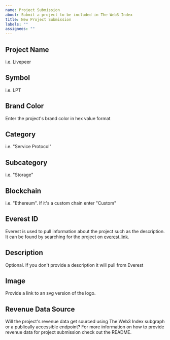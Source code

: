 ```yaml
---
name: Project Submission
about: Submit a project to be included in The Web3 Index
title: New Project Submission
labels: ""
assignees: ""
---
```


## Project Name

i.e. Livepeer

## Symbol

i.e. LPT

## Brand Color

Enter the project's brand color in hex value format

## Category

i.e. "Service Protocol"

## Subcategory

i.e. "Storage"

## Blockchain

i.e. "Ethereum". If it's a custom chain enter "Custom"

## Everest ID

Everest is used to pull information about the project such as the description. It can be found by searching for the project on [everest.link](https://everest.link).

## Description

Optional. If you don't provide a description it will pull from Everest

## Image

Provide a link to an svg version of the logo.

## Revenue Data Source

Will the project's revenue data get sourced using The Web3 Index subgraph or a publically accessible endpoint? For more information on how to provide revenue data for project submission check out the README.
